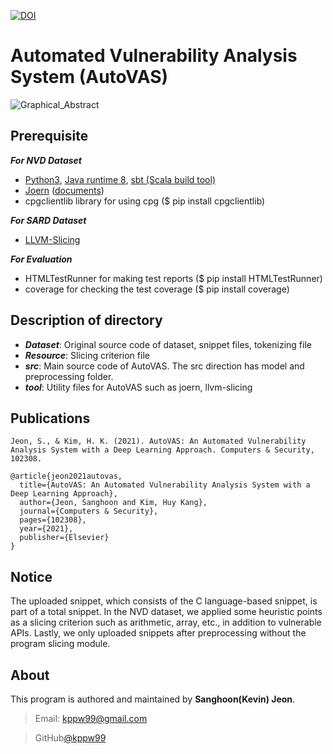 [![DOI](https://zenodo.org/badge/DOI/10.5281/zenodo.4478131.svg)](https://doi.org/10.5281/zenodo.4478131)
# Automated Vulnerability Analysis System (AutoVAS)
![Graphical_Abstract](https://user-images.githubusercontent.com/48042609/107875662-8fea9580-6f04-11eb-8c4f-a4357b51128e.png)

## Prerequisite
***For NVD Dataset***
- [Python3](https://www.python.org/downloads/), [Java runtime 8](http://openjdk.java.net/install/), [sbt (Scala build tool)](https://www.scala-sbt.org/)
- [Joern](https://github.com/ShiftLeftSecurity/joern) ([documents](https://joern.io/docs/))
- cpgclientlib library for using cpg ($ pip install cpgclientlib)

***For SARD Dataset***
- [LLVM-Slicing](https://github.com/zhangyz/llvm-slicing)

***For Evaluation***
- HTMLTestRunner for making test reports ($ pip install HTMLTestRunner)
- coverage for checking the test coverage ($ pip install coverage)

## Description of directory
- ***Dataset***: Original source code of dataset, snippet files, tokenizing file  
- ***Resource***: Slicing criterion file
- ***src***: Main source code of AutoVAS. The src direction has model and preprocessing folder.
- ***tool***: Utility files for AutoVAS such as joern, llvm-slicing

## Publications
```
Jeon, S., & Kim, H. K. (2021). AutoVAS: An Automated Vulnerability Analysis System with a Deep Learning Approach. Computers & Security, 102308.

@article{jeon2021autovas,
  title={AutoVAS: An Automated Vulnerability Analysis System with a Deep Learning Approach},
  author={Jeon, Sanghoon and Kim, Huy Kang},
  journal={Computers & Security},
  pages={102308},
  year={2021},
  publisher={Elsevier}
}
```

## Notice
The uploaded snippet, which consists of the C language-based snippet, is part of a total snippet. In the NVD dataset, we applied some heuristic points as a slicing criterion such as arithmetic, array, etc., in addition to vulnerable APIs. Lastly, we only uploaded snippets after preprocessing without the program slicing module.

## About
This program is authored and maintained by **Sanghoon(Kevin) Jeon**.
> Email: kppw99@gmail.com

> GitHub[@kppw99](https://github.com/kppw99/autoVAS)
